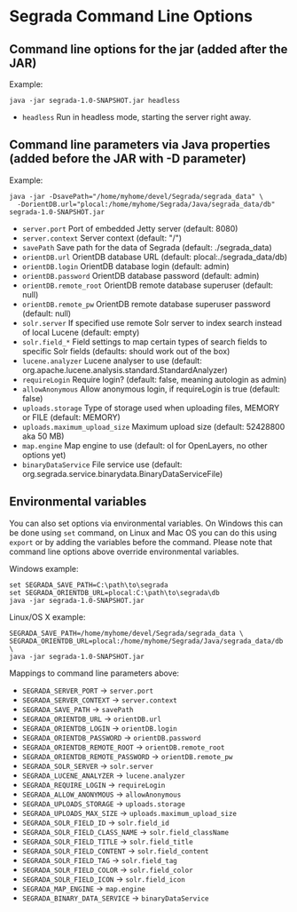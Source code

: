 # Segrada Command Line Options

## Command line options for the jar (added after the JAR)

Example:

    java -jar segrada-1.0-SNAPSHOT.jar headless

* `headless` Run in headless mode, starting the server right away.


## Command line parameters via Java properties (added before the JAR with -D parameter)

Example:

    java -jar -DsavePath="/home/myhome/devel/Segrada/segrada_data" \
      -DorientDB.url="plocal:/home/myhome/Segrada/Java/segrada_data/db" segrada-1.0-SNAPSHOT.jar

* `server.port` Port of embedded Jetty server (default: 8080)
* `server.context` Server context (default: "/")
* `savePath` Save path for the data of Segrada (default: ./segrada_data)
* `orientDB.url` OrientDB database URL (default: plocal:./segrada_data/db)
* `orientDB.login` OrientDB database login (default: admin)
* `orientDB.password` OrientDB database password (default: admin)
* `orientDB.remote_root` OrientDB remote database superuser (default: null)
* `orientDB.remote_pw` OrientDB remote database superuser password (default: null)
* `solr.server` If specified use remote Solr server to index search instead of local Lucene (default: empty)
* `solr.field_*` Field settings to map certain types of search fields to specific Solr fields (defaults: should work out of the box)
* `lucene.analyzer` Lucene analyser to use (default: org.apache.lucene.analysis.standard.StandardAnalyzer)
* `requireLogin` Require login? (default: false, meaning autologin as admin)
* `allowAnonymous` Allow anonymous login, if requireLogin is true (default: false)
* `uploads.storage` Type of storage used when uploading files, MEMORY or FILE (default: MEMORY)
* `uploads.maximum_upload_size` Maximum upload size (default: 52428800 aka 50 MB)
* `map.engine` Map engine to use (default: ol for OpenLayers, no other options yet)
* `binaryDataService` File service use (default: org.segrada.service.binarydata.BinaryDataServiceFile)

## Environmental variables

You can also set options via environmental variables. On Windows this can be done using `set` command, on Linux and
Mac OS you can do this using `export` or by adding the variables before the command. Please note that command line
options above override environmental variables.

Windows example:

    set SEGRADA_SAVE_PATH=C:\path\to\segrada
    set SEGRADA_ORIENTDB_URL=plocal:C:\path\to\segrada\db
    java -jar segrada-1.0-SNAPSHOT.jar

Linux/OS X example:

    SEGRADA_SAVE_PATH=/home/myhome/devel/Segrada/segrada_data \
    SEGRADA_ORIENTDB_URL=plocal:/home/myhome/Segrada/Java/segrada_data/db \
    java -jar segrada-1.0-SNAPSHOT.jar

Mappings to command line parameters above:

* `SEGRADA_SERVER_PORT` -> `server.port`
* `SEGRADA_SERVER_CONTEXT` -> `server.context`
* `SEGRADA_SAVE_PATH` -> `savePath`
* `SEGRADA_ORIENTDB_URL` -> `orientDB.url`
* `SEGRADA_ORIENTDB_LOGIN` -> `orientDB.login`
* `SEGRADA_ORIENTDB_PASSWORD` -> `orientDB.password`
* `SEGRADA_ORIENTDB_REMOTE_ROOT` -> `orientDB.remote_root`
* `SEGRADA_ORIENTDB_REMOTE_PASSWORD` -> `orientDB.remote_pw`
* `SEGRADA_SOLR_SERVER` -> `solr.server`
* `SEGRADA_LUCENE_ANALYZER` -> `lucene.analyzer`
* `SEGRADA_REQUIRE_LOGIN` -> `requireLogin`
* `SEGRADA_ALLOW_ANONYMOUS` -> `allowAnonymous`
* `SEGRADA_UPLOADS_STORAGE` -> `uploads.storage`
* `SEGRADA_UPLOADS_MAX_SIZE` -> `uploads.maximum_upload_size`
* `SEGRADA_SOLR_FIELD_ID` -> `solr.field_id`
* `SEGRADA_SOLR_FIELD_CLASS_NAME` -> `solr.field_className`
* `SEGRADA_SOLR_FIELD_TITLE` -> `solr.field_title`
* `SEGRADA_SOLR_FIELD_CONTENT` -> `solr.field_content`
* `SEGRADA_SOLR_FIELD_TAG` -> `solr.field_tag`
* `SEGRADA_SOLR_FIELD_COLOR` -> `solr.field_color`
* `SEGRADA_SOLR_FIELD_ICON` -> `solr.field_icon`
* `SEGRADA_MAP_ENGINE` -> `map.engine`
* `SEGRADA_BINARY_DATA_SERVICE` -> `binaryDataService`